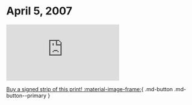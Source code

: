 # April 5, 2007

![](https://www.achewood.com/comic.php?date=04052007)

[Buy a signed strip of this print! :material-image-frame:](https://achewood-holiday-pop-up.myshopify.com/products/strip#04052007){ .md-button .md-button--primary }
